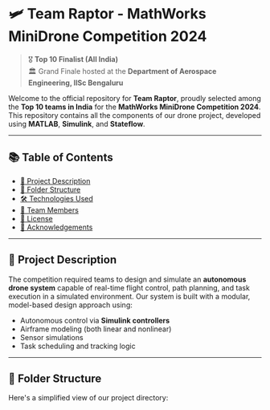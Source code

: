 # 🛩️ Team Raptor - MathWorks MiniDrone Competition 2024

> 🎖️ **Top 10 Finalist (All India)**  
> 🏛️ Grand Finale hosted at the **Department of Aerospace Engineering, IISc Bengaluru**

Welcome to the official repository for **Team Raptor**, proudly selected among the **Top 10 teams in India** for the **MathWorks MiniDrone Competition 2024**. This repository contains all the components of our drone project, developed using **MATLAB**, **Simulink**, and **Stateflow**.

---

## 📚 Table of Contents

- [📌 Project Description](#project-description)
- [📁 Folder Structure](#folder-structure)
- [🛠️ Technologies Used](#technologies-used)
- [👥 Team Members](#team-members)
- [📜 License](#license)
- [🙏 Acknowledgements](#acknowledgements)

---

## 📌 Project Description

The competition required teams to design and simulate an **autonomous drone system** capable of real-time flight control, path planning, and task execution in a simulated environment. Our system is built with a modular, model-based design approach using:

- Autonomous control via **Simulink controllers**
- Airframe modeling (both linear and nonlinear)
- Sensor simulations
- Task scheduling and tracking logic

---

## 📁 Folder Structure

Here's a simplified view of our project directory:

